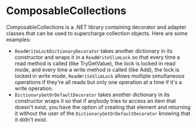 # ComposableCollections

ComposableCollections is a .NET library containing decorator and adapter classes that can be used to supercharge collection objects. Here are some examples:

- `ReadWriteLockDictionaryDecorator` takes another dictionary in its constructor and wraps it in a `ReadWriteSlimLock` so that every time a read method is called (like TryGetValue), the lock is locked in read mode, and every time a write method is called (like Add), the lock is locked in write mode. `ReadWriteSlimLock` allows multiple simultaneous operations if they're all reads but only one operation at a time if it's a write operation.
- `DictionaryGetOrDefaultDecorator` takes another dictionary in its constructor wraps it so that if anybody tries to access an item that doesn't exist, you have the option of creating that element and returning it without the user of the `DictionaryGetOrDefaultDecorator` knowing that it didn't exist.

